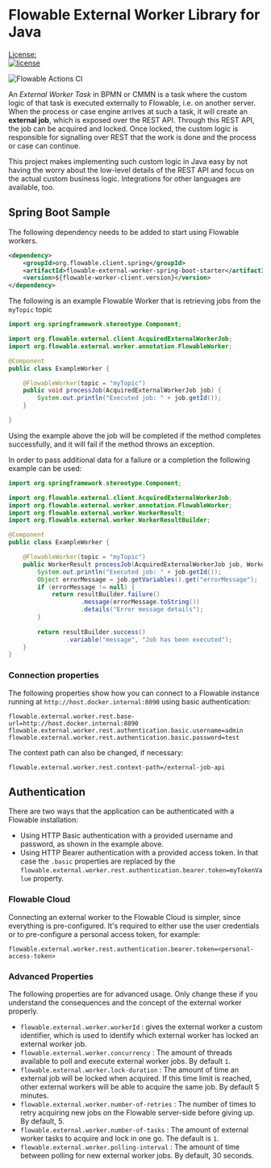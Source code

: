 # Flowable External Worker Library for Java

[License:  
![license](https://img.shields.io/hexpm/l/plug.svg)](https://github.com/flowable/flowable-engine/blob/main/LICENSE)

![Flowable Actions CI](https://github.com/flowable/flowable-external-client-java/workflows/Flowable%20Main%20Build/badge.svg?branch=main)

An _External Worker Task_ in BPMN or CMMN is a task where the custom logic of that task is executed externally to Flowable, i.e. on another server.
When the process or case engine arrives at such a task, it will create an **external job**, which is exposed over the REST API.
Through this REST API, the job can be acquired and locked. Once locked, the custom logic is responsible for signalling over REST that the work is done and the process or case can continue.

This project makes implementing such custom logic in Java easy by not having the worry about the low-level details of the REST API and focus on the actual custom business logic. Integrations for other languages are available, too.

## Spring Boot Sample

The following dependency needs to be added to start using Flowable workers.

```xml
<dependency>
    <groupId>org.flowable.client.spring</groupId>
    <artifactId>flowable-external-worker-spring-boot-starter</artifactId>
    <version>${flowable-worker-client.version}</version>
</dependency>
```

The following is an example Flowable Worker that is retrieving jobs from the `myTopic` topic

```java
import org.springframework.stereotype.Component;

import org.flowable.external.client.AcquiredExternalWorkerJob;
import org.flowable.external.worker.annotation.FlowableWorker;

@Component
public class ExampleWorker {

    @FlowableWorker(topic = "myTopic")
    public void processJob(AcquiredExternalWorkerJob job) {
        System.out.println("Executed job: " + job.getId());
    }

}
```

Using the example above the job will be completed if the method completes successfully, and it will fail if the method throws an exception.

In order to pass additional data for a failure or a completion the following example can be used:

```java
import org.springframework.stereotype.Component;

import org.flowable.external.client.AcquiredExternalWorkerJob;
import org.flowable.external.worker.annotation.FlowableWorker;
import org.flowable.external.worker.WorkerResult;
import org.flowable.external.worker.WorkerResultBuilder;

@Component
public class ExampleWorker {

    @FlowableWorker(topic = "myTopic")
    public WorkerResult processJob(AcquiredExternalWorkerJob job, WorkerResultBuilder resultBuilder) {
        System.out.println("Executed job: " + job.getId());
        Object errorMessage = job.getVariables().get("errorMessage");
        if (errorMessage != null) {
            return resultBuilder.failure()
                    .message(errorMessage.toString())
                    .details("Error message details");
        }
        
        return resultBuilder.success()
                .variable("message", "Job has been executed");
    }
}
```


### Connection properties

The following properties show how you can connect to a Flowable instance running at `http://host.docker.internal:8090` using basic authentication:

```properties
flowable.external.worker.rest.base-url=http://host.docker.internal:8090
flowable.external.worker.rest.authentication.basic.username=admin
flowable.external.worker.rest.authentication.basic.password=test
```

The context path can also be changed, if necessary:

```properties
flowable.external.worker.rest.context-path=/external-job-api
```

## Authentication

There are two ways that the application can be authenticated with a Flowable installation:

* Using HTTP Basic authentication with a provided username and password, as shown in the example above.
* Using HTTP Bearer authentication with a provided access token. In that case the `.basic` properties are replaced by the `flowable.external.worker.rest.authentication.bearer.token=myTokenValue` property.

### Flowable Cloud

Connecting an external worker to the Flowable Cloud is simpler, since everything is pre-configured.
It's required to either use the user credentials or to pre-configure a personal access token, for example:


```properties
flowable.external.worker.rest.authentication.bearer.token=<personal-access-token>
```

### Advanced Properties

The following properties are for advanced usage. Only change these if you understand the consequences and the concept of the external worker properly.

* `flowable.external.worker.workerId` : gives the external worker a custom identifier, which is used to identify which external worker has locked an external worker job.
* `flowable.external.worker.concurrency` : The amount of threads available to poll and execute external worker jobs. By default `1`.
* `flowable.external.worker.lock-duration` : The amount of time an external job will be locked when acquired. If this time limit is reached, other external workers will be able to acquire the same job. By default 5 minutes.
* `flowable.external.worker.number-of-retries` : The number of times to retry acquiring new jobs on the Flowable server-side before giving up. By default, 5.
* `flowable.external.worker.number-of-tasks` : The amount of external worker tasks to acquire and lock in one go. The default is `1`.
* `flowable.external.worker.polling-interval` : The amount of time between polling for new external worker jobs. By default, 30 seconds.

